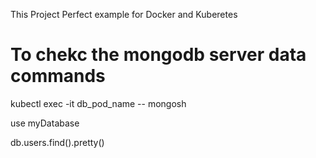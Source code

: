 This Project Perfect example for Docker and Kuberetes
# To chekc the mongodb server data commands
kubectl exec -it db_pod_name -- mongosh

use myDatabase

db.users.find().pretty()
